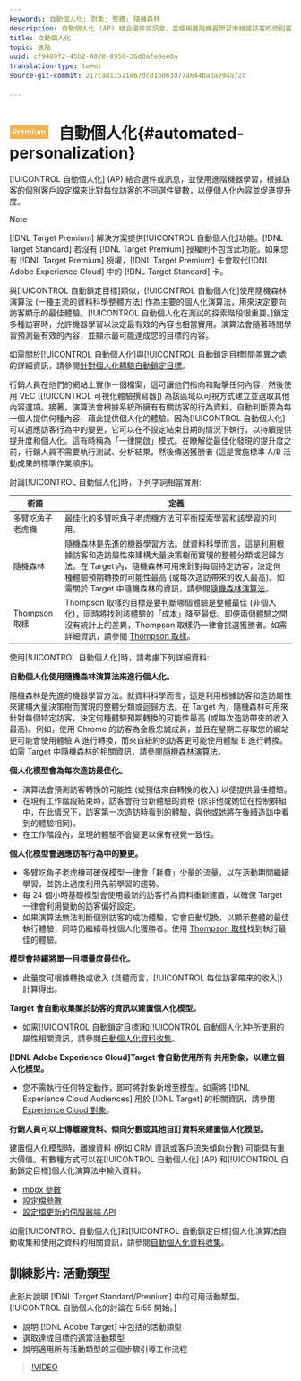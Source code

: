 ```yaml
---
keywords: 自動個人化; 對象; 整體; 隨機森林
description: 自動個人化 (AP) 結合選件或訊息，並使用進階機器學習來根據訪客的個別客戶設定檔比對每位訪客的不同選件變數，以便個人化內容並促進提升度。
title: 自動個人化
topic: 進階
uuid: cf9489f2-45b2-4028-8956-36d0afe0ee0a
translation-type: tm+mt
source-git-commit: 217ca811521e67dcd1b063d77a644ba3ae94a72c

---
```



# ![PREMIUM](/help/assets/premium.png) 自動個人化{#automated-personalization}

[!UICONTROL 自動個人化] (AP) 結合選件或訊息，並使用進階機器學習，根據訪客的個別客戶設定檔來比對每位訪客的不同選件變數，以便個人化內容並促進提升度。

>[!NOTE]
>
>[!DNL Target Premium] 解決方案提供[!UICONTROL 自動個人化]功能。[!DNL Target Standard] 若沒有 [!DNL Target Premium] 授權則不包含此功能。如果您有 [!DNL Target Premium] 授權，[!DNL Target Premium] 卡會取代[!DNL Adobe Experience Cloud] 中的 [!DNL Target Standard] 卡。

與[!UICONTROL 自動鎖定目標]類似，[!UICONTROL 自動個人化]使用隨機森林演算法 (一種主流的資料科學整體方法) 作為主要的個人化演算法，用來決定要向訪客顯示的最佳體驗。[!UICONTROL 自動個人化在測試的探索階段很重要。]鎖定多種訪客時，允許機器學習以決定最有效的內容也相當實用。演算法會隨著時間學習預測最有效的內容，並顯示最可能達成您的目標的內容。

如需關於[!UICONTROL 自動個人化]與[!UICONTROL 自動鎖定目標]間差異之處的詳細資訊，請參閱[針對個人化體驗自動鎖定目標](../../c-activities/auto-target-to-optimize.md#concept_67779E5B7F67427A97D7EA2A6FB919B3)。

行銷人員在他們的網站上實作一個檔案，這可讓他們指向和點擊任何內容，然後使用 VEC ([!UICONTROL 可視化體驗撰寫器]) 為該區域以可視方式建立並選取其他內容選項。接著，演算法會根據系統所擁有有關訪客的行為資料，自動判斷要為每一個人提供何種內容，藉此提供個人化的體驗。因為[!UICONTROL 自動個人化]可以適應訪客行為中的變更，它可以在不設定結束日期的情況下執行，以持續提供提升度和個人化。這有時稱為「一律開啟」模式。在瞭解從最佳化發現的提升度之前，行銷人員不需要執行測試、分析結果，然後傳送獲勝者 (這是實施標準 A/B 活動成果的標準作業順序)。

討論[!UICONTROL 自動個人化]時，下列字詞相當實用:

| 術語 | 定義 |
|---|---|
| 多臂吃角子老虎機 | 最佳化的多臂吃角子老虎機方法可平衡探索學習和該學習的利用。 |
| 隨機森林 | 隨機森林是先進的機器學習方法。就資料科學而言，這是利用根據訪客和造訪屬性來建構大量決策樹而實現的整體分類或迴歸方法。在 Target 內，隨機森林可用來針對每個特定訪客，決定何種體驗預期轉換的可能性最高 (或每次造訪帶來的收入最高)。如需關於 Target 中隨機森林的資訊，請參閱[隨機森林演算法](../../c-activities/t-automated-personalization/algo-random-forest.md#concept_48F3CDAA16A848D2A84CDCD19DAAE3AA)。 |
| Thompson 取樣 | Thompson 取樣的目標是要判斷哪個體驗是整體最佳 (非個人化)，同時將找到該體驗的「成本」降至最低。即便兩個體驗之間沒有統計上的差異，Thompson 取樣仍一律會挑選獲勝者。如需詳細資訊，請參閱 [Thompson 取樣](https://en.wikipedia.org/wiki/Thompson_sampling)。 |

使用[!UICONTROL 自動個人化]時，請考慮下列詳細資料:

**自動個人化使用隨機森林演算法來進行個人化。**

隨機森林是先進的機器學習方法。就資料科學而言，這是利用根據訪客和造訪屬性來建構大量決策樹而實現的整體分類或迴歸方法。在 Target 內，隨機森林可用來針對每個特定訪客，決定何種體驗預期轉換的可能性最高 (或每次造訪帶來的收入最高)。例如，使用 Chrome 的訪客為金級忠誠成員，並且在星期二存取您的網站更可能會使用體驗 A 進行轉換，而來自紐約的訪客更可能使用體驗 B 進行轉換。如需 Target 中隨機森林的相關資訊，請參閱[隨機森林演算法](../../c-activities/t-automated-personalization/algo-random-forest.md#concept_48F3CDAA16A848D2A84CDCD19DAAE3AA)。

**個人化模型會為每次造訪最佳化。**

* 演算法會預測訪客轉換的可能性 (或預估來自轉換的收入) 以便提供最佳體驗。
* 在現有工作階段結束時，訪客會符合新體驗的資格 (除非他或她位在控制群組中，在此情況下，訪客第一次造訪時看到的體驗，與他或她將在後續造訪中看到的體驗相同)。
* 在工作階段內，呈現的體驗不會變更以保有視覺一致性。

**個人化模型會適應訪客行為中的變更。**

* 多臂吃角子老虎機可確保模型一律會「耗費」少量的流量，以在活動期間繼續學習，並防止過度利用先前學習的趨勢。
* 每 24 個小時基礎模型會使用最新的訪客行為資料重新建置，以確保 Target 一律會利用變動的訪客偏好設定。
* 如果演算法無法判斷個別訪客的成功體驗，它會自動切換，以顯示整體的最佳執行體驗，同時仍繼續尋找個人化獲勝者。使用 [Thompson 取樣](https://en.wikipedia.org/wiki/Thompson_sampling)找到執行最佳的體驗。

**模型會持續將單一目標量度最佳化。**

* 此量度可根據轉換或收入 (具體而言，[!UICONTROL 每位訪客帶來的收入]) 計算得出。

**Target 會自動收集關於訪客的資訊以建置個人化模型。**

* 如需[!UICONTROL 自動鎖定目標]和[!UICONTROL 自動個人化]中所使用的屬性相關資訊，請參閱[自動個人化資料收集](../../c-activities/t-automated-personalization/ap-data.md#reference_255BD3DE7AD04DC9B766E0BC78961058)。

**[!DNL Adobe Experience Cloud]Target 會自動使用所有 共用對象，以建立個人化模型。**

* 您不需執行任何特定動作，即可將對象新增至模型。如需將 [!DNL Experience Cloud Audiences] 用於 [!DNL Target] 的相關資訊，請參閱 [Experience Cloud 對象](../../c-integrating-target-with-mac/mmp.md#concept_F4863DE4C92D4805AB690B4B3D487969)。

**行銷人員可以上傳離線資料、傾向分數或其他自訂資料來建置個人化模型。**

建置個人化模型時，離線資料 (例如 CRM 資訊或客戶流失傾向分數) 可能具有重大價值。有數種方式可以在[!UICONTROL 自動個人化] (AP) 和[!UICONTROL 自動鎖定目標]個人化演算法中輸入資料。

* [mbox 參數](../../c-implementing-target/c-considerations-before-you-implement-target/c-methods-to-get-data-into-target/methods-to-get-data-into-target.md#concept_0069C0EFB56C4700BB33F2F35C2B9B17)
* [設定檔參數](../../c-implementing-target/c-considerations-before-you-implement-target/c-methods-to-get-data-into-target/methods-to-get-data-into-target.md#concept_0069C0EFB56C4700BB33F2F35C2B9B17)
* [設定檔更新的伺服器端 API](../../c-implementing-target/c-considerations-before-you-implement-target/c-methods-to-get-data-into-target/methods-to-get-data-into-target.md#concept_0069C0EFB56C4700BB33F2F35C2B9B17)

如需[!UICONTROL 自動個人化]和[!UICONTROL 自動鎖定目標]個人化演算法自動收集和使用之資料的相關資訊，請參閱[自動個人化資料收集](../../c-activities/t-automated-personalization/ap-data.md#reference_255BD3DE7AD04DC9B766E0BC78961058)。

## 訓練影片: 活動類型

此影片說明 [!DNL Target Standard/Premium] 中的可用活動類型。[!UICONTROL 自動個人化的討論在 5:55 開始。]

* 說明 [!DNL Adobe Target] 中包括的活動類型
* 選取達成目標的適當活動類型
* 說明適用所有活動類型的三個步驟引導工作流程

>[!VIDEO](https://video.tv.adobe.com/v/17386?captions=chi_hant)